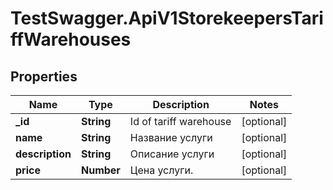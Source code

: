 # TestSwagger.ApiV1StorekeepersTariffWarehouses

## Properties

Name | Type | Description | Notes
------------ | ------------- | ------------- | -------------
**_id** | **String** | Id of tariff warehouse | [optional] 
**name** | **String** | Название услуги | [optional] 
**description** | **String** | Описание услуги | [optional] 
**price** | **Number** | Цена услуги. | [optional] 


